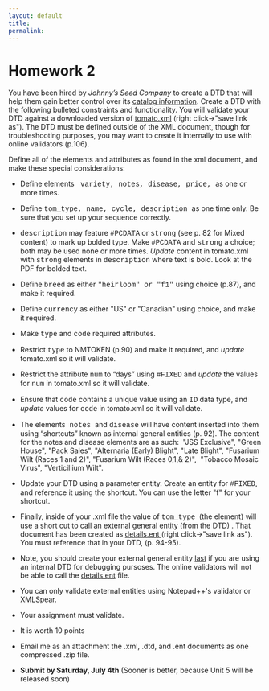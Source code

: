 ```yaml
---
layout: default
title: 
permalink:
---
```


<h1> Homework 2</h1>

You  have been hired by _Johnny&rsquo;s Seed Company_ to create a DTD that will help them gain better control over its [catalog  information](http://www.albany.edu/~mwolfe/ist538/homework/hw2/catalog.pdf).  Create a DTD with the following bulleted constraints and functionality. You will validate your DTD against a downloaded version of [tomato.xml](http://www.albany.edu/~mwolfe/ist538/homework/hw2/tomato.xml) (right click-&gt;&quot;save link as&quot;). The DTD must be defined outside of the XML document, though for troubleshooting purposes, you may want to create it internally to use with online validators (p.106).

Define  all of the elements and attributes as found in the xml document, and make these special considerations:

- Define elements <span style="font-family:Courier"> variety, notes, disease, price, </span>as one or more times.
- Define <span style="font-family:Courier">tom_type, name, cycle, description </span>as one time  only. Be sure that you set up your sequence correctly.
- <span style="font-family:Courier">description</span> may feature <span style="font-family:Courier">#PCDATA</span>  or <span style="font-family:Courier">strong</span> (see p. 82 for  Mixed content) to mark up  bolded type. Make <span style="font-family:Courier">#PCDATA</span> and <span style="font-family:Courier">strong</span> a choice; both  may be used none or more times. <em>Update</em> content in tomato.xml with <span style="font-family:Courier">strong</span> elements in <span style="font-family:Courier">description</span> where text is bold. Look at the PDF for bolded text.
- Define <span style="font-family:Courier">breed</span> as either  <span style="font-family:Courier">&quot;heirloom&quot; or &quot;f1&quot;</span> using  choice (p.87), and make it required. 
- Define <span style="font-family:Courier">currency</span> as either  &quot;US&quot; or &quot;Canadian&quot; using  choice, and make it required.
- Make <span style="font-family:Courier">type</span> and <span style="font-family:Courier">code</span> required  attributes.
- Restrict <span style="font-family:Courier">type</span> to NMTOKEN (p.90) and make  it required, and <em>update</em> tomato.xml so it will  validate.
- Restrict the attribute  <span style="font-family:Courier">num</span> to &ldquo;days&rdquo; using <span style="font-family:Courier">#FIXED</span> and <em>update</em> the  values for <span style="font-family:Courier">num</span> in tomato.xml so it will  validate. 
- Ensure that <span style="font-family:Courier">code</span> contains a  unique value using an <span style="font-family:Courier">ID</span> data type, and <em>update</em> values for <span style="font-family:Courier">code</span> in tomato.xml so it will  validate.
- The elements<span style="font-family:Courier"> notes </span>and <span style="font-family:Courier">disease</span> will  have content inserted into them using &ldquo;shortcuts&rdquo; known as  internal general  entities (p. 92). The content for the notes and disease elements are as such:  &quot;JSS Exclusive&quot;, &quot;Green House&quot;, &quot;Pack Sales&quot;, &quot;Alternaria (Early)  Blight&quot;,  &quot;Late  Blight&quot;,  &quot;Fusarium  Wilt (Races 1 and 2)&quot;, &quot;Fusarium Wilt (Races 0,1,&amp; 2)&quot;,  &quot;Tobacco Mosaic Virus&quot;, &quot;Verticillium  Wilt&quot;.
- Update your DTD using a parameter entity. Create an entity for <span style="font-family:Courier">#FIXED</span>, and reference it using the shortcut. You can use the letter &quot;f&quot; for your shortcut.
- Finally, inside of your .xml file the value of <span style="font-family:Courier">tom_type</span>  (the element) will use a short cut to call an external general entity (from the DTD) . That document has been created as <a href="http://www.albany.edu/~mwolfe/ist538/homework/hw2/details.ent">details.ent </a>(right click->"save link as"). You must  reference that in your DTD, (p. 94-95). 
- Note, you should create your external general entity <u>last</u> if you are using an internal DTD for debugging pursoses. The online validators will not be able to call the <a href="http://www.albany.edu/~mwolfe/ist538/homework/hw2/details.ent">details.ent</a> file. 
- You can only validate external entities using Notepad++'s validator or XMLSpear.


- Your assignment must validate.
- It is worth 10 points
- Email me as an attachment the .xml, .dtd, and .ent documents as one compressed .zip file. 
- **Submit by Saturday, July 4th** (Sooner is better, because Unit 5 will be released soon)

